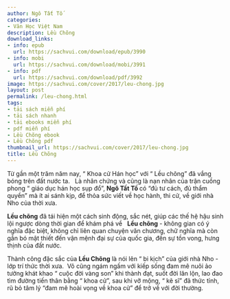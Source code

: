 ```yaml
---
author: Ngô Tất Tố
categories:
- Văn Học Việt Nam
description: Lều Chõng
download_links:
- info: epub
  url: https://sachvui.com/download/epub/3990
- info: mobi
  url: https://sachvui.com/download/mobi/3991
- info: pdf
  url: https://sachvui.com/download/pdf/3992
image: https://sachvui.com/cover/2017/leu-chong.jpg
layout: post
permalink: /leu-chong.html
tags:
- tải sách miễn phí
- tải sách nhanh
- tải ebooks miễn phí
- pdf miễn phí
- Lều Chõng ebook
- Lều Chõng pdf
thumbnail_url: https://sachvui.com/cover/2017/leu-chong.jpg
title: Lều Chõng
---
```


 <div class="item-desc text-justify"> <p>Từ gần một trăm năm nay, “ Khoa cử Hán học” với “ Lều chõng” đã vắng bóng trên đất nước ta.   Là nhân chứng và cũng là nạn nhân của trận cuồng phong “ giáo dục hán học sụp đổ”, <strong>Ngô Tất Tố </strong>có “đủ tư cách, đủ thẩm quyền” mà ít ai sánh kịp, để thỏa sức viết về học hành, thi cử, về giới nhà Nho của thời xưa.</p><p><strong>Lều chõng</strong> đã tái hiện một cách sinh động, sắc nét, giúp các thế hệ hậu sinh lội ngược dòng thời gian để khám phá về   <strong>Lều chõng</strong> - không gian có ý nghĩa đặc biệt, không chỉ liên quan chuyện văn chương, chữ nghĩa mà còn gắn bó mật thiết đến vận mệnh đại sự của quốc gia, đến sự tồn vong, hưng thịnh của đất nước.</p><p>Thành công đặc sắc của <strong>Lều Chõng</strong> là nói lên “ bi kịch” của giới nhà Nho - lớp trí thức thời xưa.  Vô cũng ngám ngấm với kiếp sống đam mê nuôi ảo tưởng khát khao “ cuộc đời vàng son” khi thành đạt, suốt đời lăn lộn, lao đao tìm đường tiến thân bằng “ khoa cử”, sau khi vỡ mộng, “ kẽ sĩ” đã thức tỉnh, rũ bỏ tâm lý “đam mê hoài vọng về khoa cử” để trở về với đời thường.</p> </div>